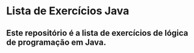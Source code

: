 # Lista de Exercícios Java

## Este repositório é a lista de exercícios de lógica de programação em Java.
